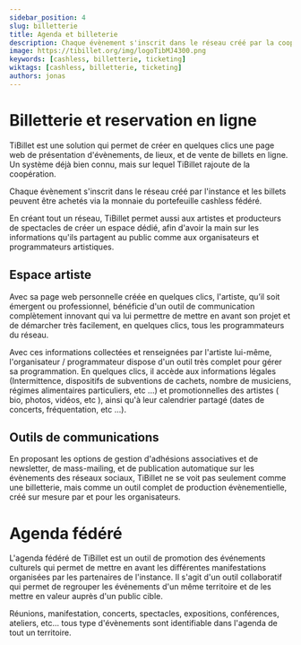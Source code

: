 ```yaml
---
sidebar_position: 4
slug: billetterie
title: Agenda et billeterie
description: Chaque évènement s'inscrit dans le réseau créé par la coopérative.
image: https://tibillet.org/img/logoTibMJ4300.png
keywords: [cashless, billetterie, ticketing]
wiktags: [cashless, billetterie, ticketing]
authors: jonas
---
```


# Billetterie et reservation en ligne

TiBillet est une solution qui permet de créer en quelques clics une page web de présentation d'évènements, de lieux, et
de vente de billets en ligne. Un système déjà bien connu, mais sur lequel TiBillet rajoute de la coopération.

Chaque évènement s'inscrit dans le réseau créé par l'instance et les billets peuvent être achetés via la monnaie du portefeuille cashless fédéré.

En créant tout un réseau, TiBillet permet aussi aux artistes et producteurs de spectacles de créer un espace dédié, afin
d'avoir la main sur les informations qu'ils partagent au public comme aux organisateurs et programmateurs artistiques.

## Espace artiste

Avec sa page web personnelle créée en quelques clics, l'artiste, qu’il soit émergent ou professionnel, bénéficie d'un
outil de communication complètement innovant qui va lui permettre de mettre en avant son projet et de démarcher très
facilement, en quelques clics, tous les programmateurs du réseau.

Avec ces informations collectées et renseignées par l'artiste lui-même, l'organisateur / programmateur dispose d'un
outil très complet pour gérer sa programmation. En quelques clics, il accède aux informations légales (Intermittence,
dispositifs de subventions de cachets, nombre de musiciens, régimes alimentaires particuliers, etc ...) et
promotionnelles des artistes ( bio, photos, vidéos, etc ), ainsi qu'à leur calendrier partagé (dates de concerts,
fréquentation, etc ...).

## Outils de communications

En proposant les options de gestion d'adhésions associatives et de newsletter, de mass-mailing, et de publication
automatique sur les évènements des réseaux sociaux, TiBillet ne se voit pas seulement comme une billetterie, mais comme
un outil complet de production évènementielle, créé sur mesure par et pour les organisateurs.

# Agenda fédéré

L'agenda fédéré de TiBillet est un outil de promotion des événements culturels qui permet de mettre en avant les 
différentes manifestations organisées par les partenaires de l'instance. 
Il s'agit d'un outil collaboratif qui permet de regrouper les événements d'un même territoire et de les mettre en valeur auprès d'un public cible.

Réunions, manifestation, concerts, spectacles, expositions, conférences, ateliers, etc... tous type d'évènements sont identifiable dans l'agenda de tout un territoire.
